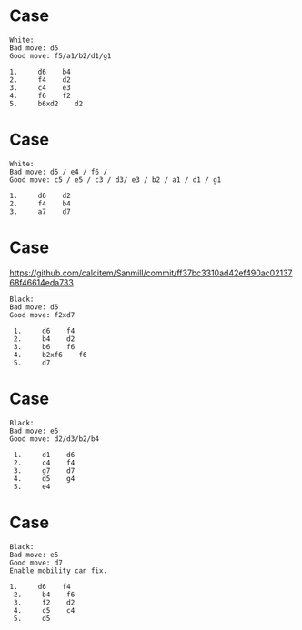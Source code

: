 # Case

```
White: 
Bad move: d5 
Good move: f5/a1/b2/d1/g1

1.     d6    b4
2.     f4    d2
3.     c4    e3
4.     f6    f2
5.     b6xd2    d2
```

# Case

```
White: 
Bad move: d5 / e4 / f6 / 
Good move: c5 / e5 / c3 / d3/ e3 / b2 / a1 / d1 / g1

1.     d6    d2
2.     f4    b4
3.     a7    d7
```
# Case

https://github.com/calcitem/Sanmill/commit/ff37bc3310ad42ef490ac0213768f46614eda733

```
Black: 
Bad move: d5
Good move: f2xd7

 1.     d6    f4
 2.     b4    d2
 3.     b6    f6
 4.     b2xf6    f6
 5.     d7    
```

# Case

```
Black: 
Bad move: e5
Good move: d2/d3/b2/b4

 1.     d1    d6
 2.     c4    f4
 3.     g7    d7
 4.     d5    g4
 5.     e4    
```

# Case

```
Black: 
Bad move: e5
Good move: d7
Enable mobility can fix.

1.     d6    f4
 2.     b4    f6
 3.     f2    d2
 4.     c5    c4
 5.     d5    
```
